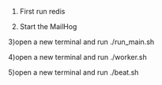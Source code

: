 1) First run redis 

2) Start the MailHog

3)open a new terminal and run ./run_main.sh

4)open a new terminal and run ./worker.sh

5)open a new terminal and run ./beat.sh
